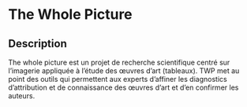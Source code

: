 # The Whole Picture
## Description
The whole picture est un projet de recherche scientifique centré sur l’imagerie appliquée à l’étude des œuvres d’art (tableaux).
TWP met au point des outils qui permettent aux experts d’affiner les diagnostics d’attribution et de connaissance des œuvres d’art et d’en confirmer les auteurs.

